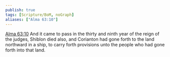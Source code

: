 ```yaml
---
publish: true
tags: [Scripture/BoM, noGraph]
aliases: ["Alma 63:10"]
---
```

[Alma 63:10](https://churchofjesuschrist.org/study/scriptures/bofm/alma/63?lang=eng&id=p10#p10) And it came to pass in the thirty and ninth year of the reign of the judges, Shiblon died also, and Corianton had gone forth to the land northward in a ship, to carry forth provisions unto the people who had gone forth into that land.
